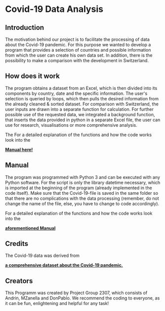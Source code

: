 # Covid-19 Data Analysis

## Introduction
The motivation behind our project is to facilitate the processing of data about the Covid-19 pandemic. For this purpose we wanted to develop a program that provides a selection of countries and possible information from which the user can create his own data set. In addition, there is the possibility to make a comparison with the development in Switzerland.

## How does it work
The program obtains a dataset from an Excel, which is then divided into its components by country, date and the specific information. The user's selection is queried by loops, which then pulls the desired information from the already cleaned & sorted dataset. For comparison with Switzerland, the user inputs are drawn into a separate function for calculation. For further possible use of the requested data, we integrated a background function, that inserts the data provided in python in a separate Excel file, the user can use for research, visualisations or more comprehensive analysis. 

The For a detailed explanation of the functions and how the code works look into the <p><a href="https://github.com/Shady43/HSGGroup2307/blob/557072500fe920e5900b1715eb15c6b92e0b6038/Manual%20and%20further%20information.docx">
  **Manual here!**
</a></p> 

## Manual 
The program was programmed with Python 3 and can be executed with any Python software. For the script is only the library datetime necessary, which is imported at the beginning of the program (already implemented in the code itself). Make sure that the Covid-19-file is saved in the same folder so that there are no complications with the data processing (remember, do not change the name of the file, else, you have to change to code accordingly). 

For a detailed explanation of the functions and how the code works look into the <p><a href="https://github.com/Shady43/HSGGroup2307/blob/557072500fe920e5900b1715eb15c6b92e0b6038/Manual%20and%20further%20information.docx">
  **aforementioned Manual**
</a></p>

## Credits
The Covid-19 data was derived from <p><a href="https://github.com/owid/covid-19-data/blob/master/public/data/README.md">
  **a comprehensive dataset about the Covid-19 pandemic.**
</a></p> 

## Creators
This Programm was created by Project Group 2307, which consists of Andrin, MZanella and DonPablo. We recommend the coding to everyone, as it can be fun, enlightening and helpful for any task!
